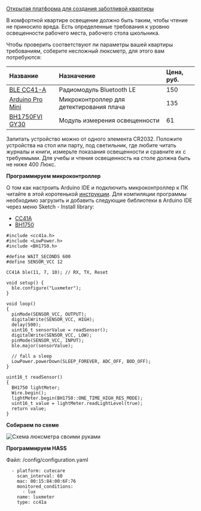 [Открытая платформа для создания заботливой квартиры](http://cutecare.ru)

В комфортной квартире освещение должно быть таким, чтобы чтение не приносило вреда.
Есть определенные требования к уровню освещенности рабочего места, рабочего стола школьника.

Чтобы проверить соответствуют ли параметры вашей квартиры требованиям, соберите несложный люксметр, для этого вам потребуются:

|Название|Назначение|Цена, руб.|
| :----------- |:----------- |:----------- |
|[BLE CC41-A](https://rover.ebay.com/rover/1/711-53200-19255-0/1?icep_id=114&ipn=icep&toolid=20004&campid=5338218090&mpre=https%3A%2F%2Fwww.ebay.com%2Fitm%2FArduino-Android-IOS-HM-10-BLE-Bluetooth-4-0-CC2540-CC2541-Serial-Wireless-Module%2F311567433651%3FssPageName%3DSTRK%253AMEBIDX%253AIT%26_trksid%3Dp2057872.m2749.l2649)|Радиомодуль Bluetooth LE|150|
|[Arduino Pro Mini](https://rover.ebay.com/rover/1/711-53200-19255-0/1?icep_id=114&ipn=icep&toolid=20004&campid=5338218090&mpre=https%3A%2F%2Fwww.ebay.com%2Fitm%2F2PCS-New-Pro-Mini-atmega328-Board-5V-16M-Arduino-Compatible-Nano%2F191674251828%3FssPageName%3DSTRK%253AMEBIDX%253AIT%26_trksid%3Dp2057872.m2749.l2649)|Микроконтроллер для детектирования плача|135|
|[BH1750FVI GY30](https://rover.ebay.com/rover/1/711-53200-19255-0/1?icep_id=114&ipn=icep&toolid=20004&campid=5338218090&mpre=https%3A%2F%2Fwww.ebay.com%2Fitm%2FBH1750FVI-GY30-GY302-Digital-Light-intensity-Sensor-Module-F-Arduino-3V-5V-Power-%2F332313514027%3Fvar%3D%26hash%3Ditem4d5f6dd02b)|Модуль измерения освещенности|61|

Запитать устройство можно от одного элемента CR2032. 
Положите устройства на стол или парту, под светильник, где любите читать журналы и книги, измерьте показания освещенности и сравните их с требуемыми.
Для учебы и чтения освещенность на столе должна быть не ниже 400 Люкс.

**Программируем микроконтроллер**

О том как настроить Arduino IDE и подключить микроконтроллер к ПК читайте в этой коротенькой [инструкции](http://cutecare.readthedocs.io/ru/master/%D0%9C%D0%B8%D0%BA%D1%80%D0%BE%D0%BA%D0%BE%D0%BD%D1%82%D1%80%D0%BE%D0%BB%D0%BB%D0%B5%D1%80%D1%8B/#arduino-pro-mini).
Для компиляции программы необходимо загрузить и добавить следующие библиотеки в Arduino IDE через меню Sketch - Install library:

* [CC41A](https://github.com/cutecare/cc41a/archive/master.zip)
* [BH1750](https://github.com/claws/BH1750/archive/master.zip)

```
#include <cc41a.h>
#include <LowPower.h>
#include <BH1750.h>

#define WAIT_SECONDS 600
#define SENSOR_VCC 12

CC41A ble(11, 7, 10); // RX, TX, Reset

void setup() {
  ble.configure("Luxmeter");
}

void loop() 
{
  pinMode(SENSOR_VCC, OUTPUT);
  digitalWrite(SENSOR_VCC, HIGH);
  delay(500);
  uint16_t sensorValue = readSensor();
  digitalWrite(SENSOR_VCC, LOW);
  pinMode(SENSOR_VCC, INPUT);
  ble.major(sensorValue);

  // fall a sleep
  LowPower.powerDown(SLEEP_FOREVER, ADC_OFF, BOD_OFF);
}

uint16_t readSensor() 
{
  BH1750 lightMeter;
  Wire.begin();
  lightMeter.begin(BH1750::ONE_TIME_HIGH_RES_MODE);
  uint16_t value = lightMeter.readLightLevel(true);
  return value;
}
```

**Собираем по схеме**

![Схема люксметра своими руками](https://github.com/cutecare/cutecare-docs/blob/master/images/Luxmeter_bb.png?raw=true)

**Программируем HASS**

Файл: /config/configuration.yaml

```
  - platform: cutecare
    scan_interval: 60
    mac: 00:15:84:00:6F:76
    monitored_conditions:
      - lux
    name: luxmeter
    type: cc41a
```
